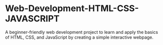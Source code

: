 # Web-Development-HTML-CSS-JAVASCRIPT
A beginner-friendly web development project to learn and apply the basics of HTML, CSS, and JavaScript by creating a simple interactive webpage.
